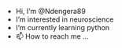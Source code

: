 - Hi, I’m @Ndengera89
- I’m interested in neuroscience
- I’m currently learning python
- 📫 How to reach me ...


<!---
Ndengera89/Ndengera89 is a ✨ special ✨ repository because its `README.md` (this file) appears on your GitHub profile.
You can click the Preview link to take a look at your changes.
--->
